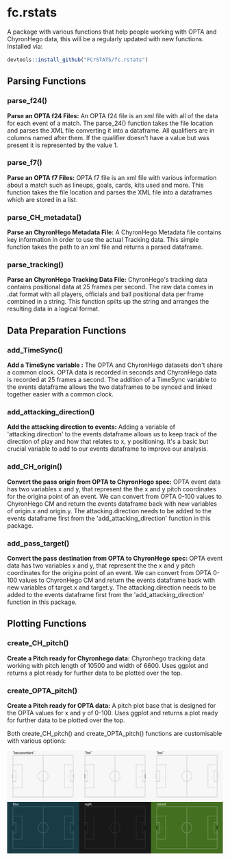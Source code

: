 # fc.rstats
A package with various functions that help people working with OPTA and ChyronHego data, this will be a regularly updated with new functions. Installed via: 

``` r
devtools::install_github("FCrSTATS/fc.rstats")
```

## Parsing Functions 

### parse_f24()
**Parse an OPTA f24 Files:** An OPTA f24 file is an xml file with all of the data for each event of a match. The parse_24() function takes the file location and parses the XML file converting it into a dataframe. All qualifiers are in columns named after them. If the qualifier doesn't have a value but was present it is represented by the value 1.

### parse_f7()
**Parse an OPTA f7 Files:** OPTA f7 file is an xml file with various information about a match such as lineups, goals, cards, kits used and more. This function takes the file location and parses the XML file into a dataframes which are stored in a list. 


### parse_CH_metadata()
**Parse an ChyronHego Metadata File:** A ChyronHego Metadata file contains key information in order to use the actual Tracking data. This simple function takes the path to an xml file and returns a parsed dataframe.


### parse_tracking()
**Parse an ChyronHego Tracking Data File:** ChyronHego's tracking data contains positional data at 25 frames per second. The raw data comes in .dat format with all players, officials and ball positional data per frame combined in a string. This function spilts up the string and arranges the resulting data in a logical format. 

## Data Preparation Functions 

### add_TimeSync()
**Add a TimeSync variable :** The OPTA and ChyronHego datasets don't share a common clock. OPTA data is recorded in seconds and ChyronHego
data is recorded at 25 frames a second. The addition of a TimeSync variable to the events dataframe allows the two dataframes to be synced and linked together easier with a common clock.

### add_attacking_direction() 
**Add the attacking direction to events:** Adding a variable of 'attacking.direction' to the events dataframe allows us to keep track of the direction of play and how that relates to x, y positioning. It's a basic but crucial variable to add to our events dataframe to improve our analysis.

### add_CH_origin()
**Convert the pass origin from OPTA to ChyronHego spec:** OPTA event data has two variables x and y, that represent the the x and y pitch coordinates for the origina point of an event. We can convert from OPTA 0-100 values to ChyronHego CM and return the events dataframe back with new variables of origin.x and origin.y. The attacking.direction needs to be added to the events dataframe first from the 'add_attacking_direction' function in this package. 

### add_pass_target()
**Convert the pass destination from OPTA to ChyronHego spec:** OPTA event data has two variables x and y, that represent the the x and y pitch coordinates for the origina point of an event. We can convert from OPTA 0-100 values to ChyronHego CM and return the events dataframe back with new variables of target.x and target.y. The attacking.direction needs to be added to the events dataframe first from the 'add_attacking_direction' function in this package. 

## Plotting Functions 

### create_CH_pitch()
**Create a Pitch ready for Chyronhego data:** Chyronhego tracking data working with pitch length of 10500 and width of 6600. Uses ggplot and returns a plot ready for further data to be plotted over the top.   

### create_OPTA_pitch()
**Create a Pitch ready for OPTA data:** A pitch plot base that is designed for the OPTA values for x and y of 0-100. Uses ggplot and returns a plot ready for further data to be plotted over the top.   



Both create_CH_pitch() and create_OPTA_pitch() functions are customisable with various options: 

![](https://github.com/FCrSTATS/fc.rstats/blob/master/images/CHpitchoptions.jpg)

 
